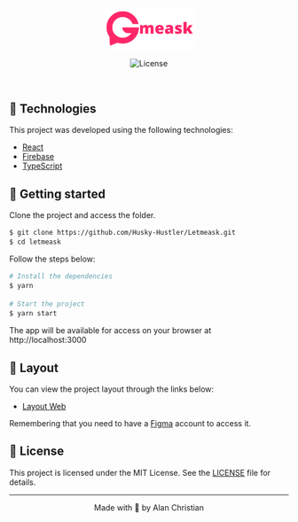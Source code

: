 <p align="center">
  <img alt="Gomeask" src="src/assets/images/logo.svg" width="160px">
</p>

<p align="center">
  <img  src="https://img.shields.io/static/v1?label=license&message=MIT&color=5965E0&labelColor=121214" alt="License">

  <!-- <img src="https://img.shields.io/github/forks/Husky-Hustler/Letmeask?label=forks&message=MIT&color=5965E0&labelColor=121214" alt="Forks"> -->

  <!-- <img src="https://img.shields.io/github/stars/Husky-Hustler/Letmeask?label=stars&message=MIT&color=5965E0&labelColor=121214" alt="Stars"> -->
</p>

<br>

## 🧪 Technologies

This project was developed using the following technologies:

- [React](https://reactjs.org)
- [Firebase](https://firebase.google.com/)
- [TypeScript](https://www.typescriptlang.org/)

## 🚀 Getting started

Clone the project and access the folder.

```bash
$ git clone https://github.com/Husky-Hustler/Letmeask.git
$ cd letmeask
```

Follow the steps below:

```bash
# Install the dependencies
$ yarn

# Start the project
$ yarn start
```

The app will be available for access on your browser at http://localhost:3000

## 🔖 Layout

You can view the project layout through the links below:

- [Layout Web](https://www.figma.com/file/u0BQK8rCf2KgzcukdRRCWh/Letmeask/duplicate)

Remembering that you need to have a [Figma](http://figma.com/) account to access it.

## 📝 License

This project is licensed under the MIT License. See the [LICENSE](LICENSE.md) file for details.

---

<p align="center">
Made with 💜 by Alan Christian
</p>
